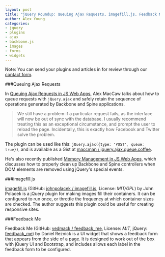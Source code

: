 ```yaml
---
layout: post
title: "jQuery Roundup: Queuing Ajax Requests, imagefill.js, Feedback Me"
author: Alex Young
categories:
- jquery
- plugins
- ajax
- backbone.js
- images
- forms
- widgets
---
```


<div class="intro">
Note: You can send your plugins and articles in for review through our <a href="http://contact.dailyjs.com/project">contact form</a>.
</div>

###Queuing Ajax Requests

In [Queuing Ajax Requests in JS Web Apps](http://blog.alexmaccaw.com/queuing-ajax-requests), Alex MacCaw talks about how to queue requests with `jQuery.ajax` and safely retain the sequence of operations generated by Backbone and Spine applications.

> We still have a problem if a particular request fails, as the interface will now be out of sync with the database. I usually recommend treating this as an exceptional circumstance, and prompt the user to reload the page. Incidentally, this is exactly how Facebook and Twitter solve the problem.

The plugin can be used like this: `jQuery.ajax({type: 'POST', queue: true})`, and is available as a Gist at [maccman / jquery.ajax.queue.coffee](https://gist.github.com/maccman/5790509).

He's also recently published [Memory Management in JS Web Apps](http://blog.alexmaccaw.com/jswebapps-memory-management), which discusses how to properly clean up Backbone and Spine controllers when DOM elements are removed using jQuery's special events.

###imagefill.js

[imagefill.js](http://johnpolacek.github.io/imagefill.js/) (GitHub: [johnpolacek / imagefill.js](https://github.com/johnpolacek/imagefill.js/), License: _MIT/GPL_) by John Polacek is a jQuery plugin for making images fill their containers.  It can be configured to run once, or throttle the frequency at which container sizes are checked.  The author suggests this plugin could be useful for creating responsive sites.

###Feedback Me

Feedback Me (GitHub: [vedmack / feedback_me](https://github.com/vedmack/feedback_me), License: _MIT_, jQuery: [feedback_me](http://plugins.jquery.com/feedback_me/)) by Daniel Reznick is a UI widget that shows a feedback form that appears from the side of a page.  It is designed to work out of the box with jQuery UI and Bootstrap, and includes allows each label in the feedback form to be configured.
